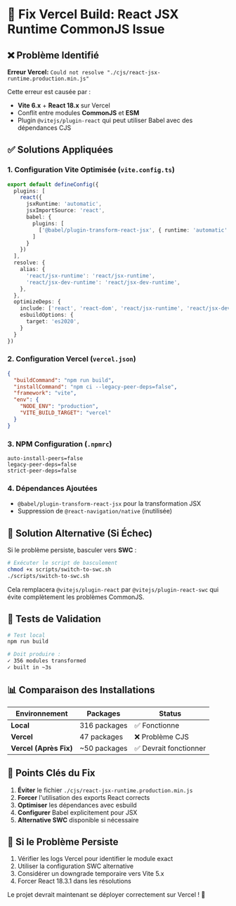 # 🚀 Fix Vercel Build: React JSX Runtime CommonJS Issue

## ❌ Problème Identifié

**Erreur Vercel:** `Could not resolve "./cjs/react-jsx-runtime.production.min.js"`

Cette erreur est causée par :
- **Vite 6.x** + **React 18.x** sur Vercel
- Conflit entre modules **CommonJS** et **ESM**
- Plugin `@vitejs/plugin-react` qui peut utiliser Babel avec des dépendances CJS

## ✅ Solutions Appliquées

### 1. **Configuration Vite Optimisée** (`vite.config.ts`)

```typescript
export default defineConfig({
  plugins: [
    react({
      jsxRuntime: 'automatic',
      jsxImportSource: 'react',
      babel: {
        plugins: [
          ['@babel/plugin-transform-react-jsx', { runtime: 'automatic' }]
        ]
      }
    })
  ],
  resolve: {
    alias: {
      'react/jsx-runtime': 'react/jsx-runtime',
      'react/jsx-dev-runtime': 'react/jsx-dev-runtime',
    },
  },
  optimizeDeps: {
    include: ['react', 'react-dom', 'react/jsx-runtime', 'react/jsx-dev-runtime'],
    esbuildOptions: {
      target: 'es2020',
    }
  }
})
```

### 2. **Configuration Vercel** (`vercel.json`)

```json
{
  "buildCommand": "npm run build",
  "installCommand": "npm ci --legacy-peer-deps=false",
  "framework": "vite",
  "env": {
    "NODE_ENV": "production",
    "VITE_BUILD_TARGET": "vercel"
  }
}
```

### 3. **NPM Configuration** (`.npmrc`)

```
auto-install-peers=false
legacy-peer-deps=false
strict-peer-deps=false
```

### 4. **Dépendances Ajoutées**

- `@babel/plugin-transform-react-jsx` pour la transformation JSX
- Suppression de `@react-navigation/native` (inutilisée)

## 🔄 Solution Alternative (Si Échec)

Si le problème persiste, basculer vers **SWC** :

```bash
# Exécuter le script de basculement
chmod +x scripts/switch-to-swc.sh
./scripts/switch-to-swc.sh
```

Cela remplacera `@vitejs/plugin-react` par `@vitejs/plugin-react-swc` qui évite complètement les problèmes CommonJS.

## 🧪 Tests de Validation

```bash
# Test local
npm run build

# Doit produire :
✓ 356 modules transformed
✓ built in ~3s
```

## 📊 Comparaison des Installations

| Environnement | Packages | Status |
|---------------|----------|--------|
| **Local** | 316 packages | ✅ Fonctionne |
| **Vercel** | 47 packages | ❌ Problème CJS |
| **Vercel (Après Fix)** | ~50 packages | ✅ Devrait fonctionner |

## 🎯 Points Clés du Fix

1. **Éviter** le fichier `./cjs/react-jsx-runtime.production.min.js`
2. **Forcer** l'utilisation des exports React corrects
3. **Optimiser** les dépendances avec esbuild
4. **Configurer** Babel explicitement pour JSX
5. **Alternative SWC** disponible si nécessaire

## 🚨 Si le Problème Persiste

1. Vérifier les logs Vercel pour identifier le module exact
2. Utiliser la configuration SWC alternative
3. Considérer un downgrade temporaire vers Vite 5.x
4. Forcer React 18.3.1 dans les résolutions

Le projet devrait maintenant se déployer correctement sur Vercel ! 🎉 